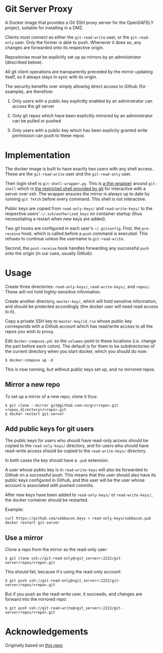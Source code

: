 # Git Server Proxy

A Docker image that provides a Git SSH proxy server for the OpenSAFELY
project, suitable for installing in a DMZ.

Clients must connect as either the `git-read-write` user, or the
`git-read-only` user.  Only the former is able to push. Whenever it
does so, any changes are forwarded onto its respective origin.

Repositories must be explicitly set up as mirrors by an administrator
(described below).

All git client operations are transparently preceded by the mirror
updating itself, so it always stays in sync with its origin.

The security benefits over simply allowing direct access to Github
(for example), are therefore:

1. Only users with a public key explicitly enabled by an adminstrator
   can access the git server

2. Only git repos which have been explicitly mirrored by an
   administrator can be pulled or pushed

3. Only users with a public key which has been explicity granted write
   permission can push to these repos

# Implementation

The docker image is built to have exactly two users with any shell
access. These are the `git-read-write` user and the `git-read-only`
user.

Their login shell is `git-shell-wrapper.py`. This is [a thin
wrapper](setup/git-shell-wrapper.py) around `git-shell` which is [the
restricted shell provided by git](https://git-scm.com/docs/git-shell)
for interactive with a server over ssh.  The wrapper ensures the
mirror is always up to date by running `git fetch` before every
command. This shell is not interactive.

Public keys are copied from `read-only-keys/` and `read-write-keys/`
to the respective users' `~/.ssh/authorized_keys` on container startup
(thus necessitating a restart when new keys are added).

Two git hooks are configured in each user's `~/.gitconfig`.  First,
the `pre-receive` hook, which is called before a `push` command is
executed. This refuses to continue unless the username is
`git-read-write`.

Second, the `post-receive` hook handles forwarding any successful
`push` onto the origin (in our case, usually Github).


# Usage

Create three directories: `read-only-keys/`, `read-write-keys/`, and
`repos/`.  These will not hold highly-sensitive information.

Create another directory, `master-key/`, which will hold sensitive
information, and should be protected accordingly (the docker user will
need read access to it).

Copy a private SSH key to `master-key/id_rsa` whose public key
corresponds with a Github account which has read/write access to all
the repos you wish to proxy.

Edit `docker-compose.yml` so the `volumes` point to these locations
(i.e. change the part before each colon). The default is for them to
be subdirectories of the current directory when you start docker,
which you should do now:

    $ docker-compose up -d

This is now running, but without public keys set up, and no mirrored repos.

## Mirror a new repo

To set up a mirror of a new repo, clone it thus:

    $ git clone --mirror git@github.com:<org>/<repo>.git <repos_directory>/<repo>.git
    $ docker restart git-server

## Add public keys for git users


The public keys for users who should have read-only access should be
copied to the `read-only-keys/` directory,
and for users who should have read-write access should be copied to
the `read-write-keys/` directory.

In both cases the key should have a  `.pub` extension.

A user whose public key is in `read-write-keys` will also be forwarded
to Github on a successful push. This means that this user should also
have its public keys configured in Github, and this user will be the
user whose account is associated with pushed commits.

After new keys have been added to `read-only-keys/` or
`read-write-keys/`, the docker container should be restarted.

Example:

    curl https://github.com/sebbacon.keys > read-only-keys/sebbacon.pub
    docker restart git-server

## Use a mirror

Clone a repo from the mirror as the read-only user:

    $ git clone ssh://git-read-only@<git_server>:2222/git-server/repos/<repo>.git

This should fail, because it's using the read-only account:

    $ git push ssh://git-read-only@<git_server>:2222/git-server/repos/<repo>.git

But if you push as the read-write user, it succeeds, and changes are
forward into the mirrored repo:

    $ git push ssh://git-read-write@<git_server>:2222/git-server/repos/<repo>.git


# Acknowledgements

Originally based on [this repo](https://github.com/jkarlosb/git-server-docker)
